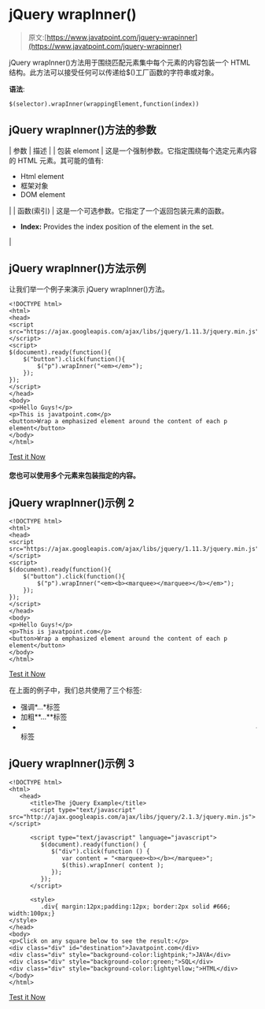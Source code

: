 # jQuery wrapInner()

> 原文:[https://www.javatpoint.com/jquery-wrapinner](https://www.javatpoint.com/jquery-wrapinner)

jQuery wrapInner()方法用于围绕匹配元素集中每个元素的内容包装一个 HTML 结构。此方法可以接受任何可以传递给$()工厂函数的字符串或对象。

**语法**:

```
$(selector).wrapInner(wrappingElement,function(index)) 

```

## jQuery wrapInner()方法的参数

| 参数 | 描述 |
| 包装 elemont | 这是一个强制参数。它指定围绕每个选定元素内容的 HTML 元素。其可能的值有:

*   Html element
*   框架对象
*   DOM element

 |
| 函数(索引) | 这是一个可选参数。它指定了一个返回包装元素的函数。

*   **Index:** Provides the index position of the element in the set.

 |

## jQuery wrapInner()方法示例

让我们举一个例子来演示 jQuery wrapInner()方法。

```
<!DOCTYPE html>
<html>
<head>
<script src="https://ajax.googleapis.com/ajax/libs/jquery/1.11.3/jquery.min.js"></script>
<script>
$(document).ready(function(){
    $("button").click(function(){
        $("p").wrapInner("<em></em>");
    });
});
</script>
</head>
<body>
<p>Hello Guys!</p>
<p>This is javatpoint.com</p>
<button>Wrap a emphasized element around the content of each p element</button>
</body>
</html>

```

[Test it Now](https://www.javatpoint.com/oprweb/test.jsp?filename=jquerywrapInner1)

#### 您也可以使用多个元素来包装指定的内容。

## jQuery wrapInner()示例 2

```
<!DOCTYPE html>
<html>
<head>
<script src="https://ajax.googleapis.com/ajax/libs/jquery/1.11.3/jquery.min.js"></script>
<script>
$(document).ready(function(){
    $("button").click(function(){
        $("p").wrapInner("<em><b><marquee></marquee></b></em>");
    });
});
</script>
</head>
<body>
<p>Hello Guys!</p>
<p>This is javatpoint.com</p>
<button>Wrap a emphasized element around the content of each p element</button>
</body>
</html>

```

[Test it Now](https://www.javatpoint.com/oprweb/test.jsp?filename=jquerywrapInner2)

在上面的例子中，我们总共使用了三个标签:

*   强调*...*标签
*   加粗**...**标签
*   <marquee>...</marquee>标签

## jQuery wrapInner()示例 3

```
<!DOCTYPE html>
<html>
   <head>
      <title>The jQuery Example</title>
      <script type="text/javascript" src="http://ajax.googleapis.com/ajax/libs/jquery/2.1.3/jquery.min.js"></script>

      <script type="text/javascript" language="javascript">
         $(document).ready(function() {
            $("div").click(function () {
               var content = "<marquee><b></b></marquee>";
               $(this).wrapInner( content );
            });
         });
      </script>

      <style>
         .div{ margin:12px;padding:12px; border:2px solid #666; width:100px;}
</style>
</head>
<body>
<p>Click on any square below to see the result:</p>
<div class="div" id="destination">Javatpoint.com</div>
<div class="div" style="background-color:lightpink;">JAVA</div>
<div class="div" style="background-color:green;">SQL</div>
<div class="div" style="background-color:lightyellow;">HTML</div>
</body>
</html>

```

[Test it Now](https://www.javatpoint.com/oprweb/test.jsp?filename=jquerywrapInner3)